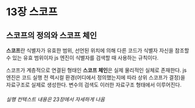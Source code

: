 # 13장 스코프

## 스코프의 정의와 스코프 체인

**스코프**란 식별자가 유효한 범위, 선언된 위치에 의해 다른 코드가 식별자 자신을 참조할 수 있는 유효 범위이자 js 엔진이 식별자를 검색할 때 사용하는 규칙이다.

스코프가 계층적으로 연결된 형태인 **스코프 체인**은 실제 물리적인 실체로 존재한다. js엔진은 코드 실행 전 렉시컬 환경(어디에서 정의했는지에 따라 상위 스코프가 결정)을 자료구조로 실제로 생성한다. 변수의 검색도 이러한 자료구조 형태에서 이루어진다.

###### 실행 컨텍스트 내용은 23장에서 자세하게 나옴